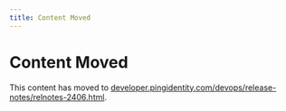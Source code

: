 ```yaml
---
title: Content Moved
---
```

# Content Moved

This content has moved to [developer.pingidentity.com/devops/release-notes/relnotes-2406.html](https://developer.pingidentity.com/devops/release-notes/relnotes-2406.html).
